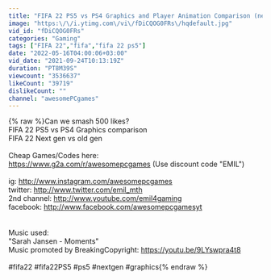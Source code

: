 ```yaml
---
title: "FIFA 22 PS5 vs PS4 Graphics and Player Animation Comparison (next gen vs old gen)"
image: "https:\/\/i.ytimg.com\/vi\/fDiCQOG0FRs\/hqdefault.jpg"
vid_id: "fDiCQOG0FRs"
categories: "Gaming"
tags: ["FIFA 22","fifa","fifa 22 ps5"]
date: "2022-05-16T04:00:06+03:00"
vid_date: "2021-09-24T10:13:19Z"
duration: "PT8M39S"
viewcount: "3536637"
likeCount: "39719"
dislikeCount: ""
channel: "awesomePCgames"
---
```

{% raw %}Can we smash 500 likes?<br />FIFA 22 PS5 vs PS4 Graphics comparison<br />FIFA 22 Next gen vs old gen<br /><br />Cheap Games/Codes here:<br /><a rel="nofollow" target="blank" href="https://www.g2a.com/r/awesomepcgames">https://www.g2a.com/r/awesomepcgames</a> (Use discount code &quot;EMIL&quot;)<br /><br />ig:  <a rel="nofollow" target="blank" href="http://www.instagram.com/awesomepcgames">http://www.instagram.com/awesomepcgames</a><br />twitter: <a rel="nofollow" target="blank" href="http://www.twitter.com/emil_mth">http://www.twitter.com/emil_mth</a><br />2nd channel: <a rel="nofollow" target="blank" href="http://www.youtube.com/emil4gaming">http://www.youtube.com/emil4gaming</a><br />facebook: <a rel="nofollow" target="blank" href="http://www.facebook.com/awesomepcgamesyt">http://www.facebook.com/awesomepcgamesyt</a><br /><br /><br />Music used:<br />&quot;Sarah Jansen - Moments&quot;<br />Music promoted by BreakingCopyright: <a rel="nofollow" target="blank" href="https://youtu.be/9LYswpra4t8">https://youtu.be/9LYswpra4t8</a><br /><br />#fifa22 #fifa22PS5 #ps5 #nextgen #graphics{% endraw %}

